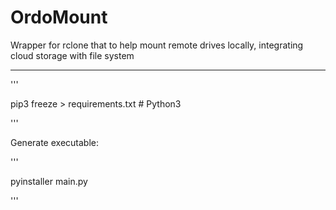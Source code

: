 # OrdoMount

Wrapper for rclone that to help mount remote drives locally, integrating cloud storage with file system

---

'''

pip3 freeze > requirements.txt  # Python3

'''

Generate executable:

'''

pyinstaller main.py

'''
